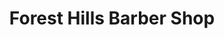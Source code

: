---
title: "Forest Hills Barber Shop"
url: /grand-rapids/forest-hills-barber-shop/
shop: Friseur
---